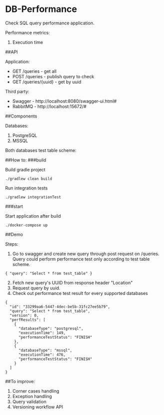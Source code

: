 # DB-Performance

Check SQL query performance application.

Performance metrics:
1. Execution time

##API

Application:
* GET /queries - get all
* POST /queries - publish query to check
* GET /queries/{uuid} - get by uuid

Third party:
* Swagger - http://localhost:8080/swagger-ui.html#
* RabbitMQ - http://localhost:15672/#

##Components

Databases:
1. PostgreSQL
2. MSSQL

Both databases test table scheme:


##How to:
###build

Build gradle project
```
./gradlew clean build
```

Run integration tests
```
./gradlew integrationTest
```

###start

Start application after build
```
./docker-compose up
```

##Demo

Steps:
1. Go to swagger and create new query through post request on /queries. Query could perform performance test only according to test table scheme.
```
{ "query": "Select * from test_table" }
```
2. Fetch new query's UUID from response header "Location"
3. Request query by uuid.
4. Check out performance test result for every supported databases
```
{
  "id": "33299aa6-5447-4dec-be5b-31fc27ee5b79",
  "query": "Select * from test_table",
  "version": 0,
  "perfResults": [
    {
      "databaseType": "postgresql",
      "executionTime": 149,
      "performanceTestStatus": "FINISH"
    },
    {
      "databaseType": "mssql",
      "executionTime": 476,
      "performanceTestStatus": "FINISH"
    }
  ]
}
```

##To improve:
1. Corner cases handling
2. Exception handling
3. Query validation
4. Versioning workflow API